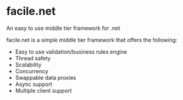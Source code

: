 # facile.net
An easy to use middle tier framework for .net

facile.net is a simple middle tier framework that offers the following:

- Easy to use validation/business rules engine
- Thread safety
- Scalability
- Concurrency
- Swappable data proxies
- Async support
- Multiple client support

